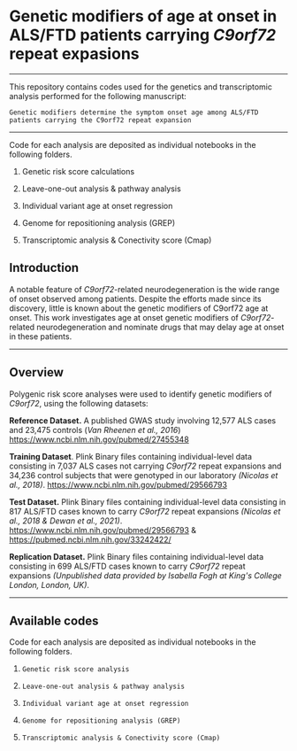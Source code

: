 # Genetic modifiers of age at onset in ALS/FTD patients carrying *C9orf72* repeat expasions

--------------



This repository contains codes used for the genetics and transcriptomic analysis performed for the following manuscript:

`Genetic modifiers determine the symptom onset age among ALS/FTD patients carrying the C9orf72 repeat expansion`

-----------------

Code for each analysis are deposited as individual notebooks in the following folders. 

01. Genetic risk score calculations


02. Leave-one-out analysis & pathway analysis


03. Individual variant age at onset regression


04. Genome for repositioning analysis (GREP)


05. Transcriptomic analysis & Conectivity score (Cmap)






## Introduction

A notable feature of *C9orf72*-related neurodegeneration is the wide range of onset observed among patients. Despite the efforts made since its discovery, little is known about the genetic modifiers of C9orf72 age at onset. This work investigates age at onset genetic modifiers of *C9orf72*-related neurodegeneration and nominate drugs that may delay age at onset in these patients.

--------

## Overview

Polygenic risk score analyses were used to identify genetic modifiers of *C9orf72*, using the following datasets:

**Reference Dataset.** A published GWAS study involving 12,577 ALS cases and 23,475 controls (*Van Rheenen et al., 2016*)
https://www.ncbi.nlm.nih.gov/pubmed/27455348


**Training Dataset**. 	Plink Binary files containing individual-level data consisting in 7,037 ALS cases not carrying *C9orf72* repeat expansions and 34,236 control subjects that were genotyped in our laboratory *(Nicolas et al., 2018)*.
https://www.ncbi.nlm.nih.gov/pubmed/29566793

**Test Dataset.** Plink Binary files containing individual-level data consisting in  817 ALS/FTD cases known to carry *C9orf72* repeat expansions *(Nicolas et al., 2018 & Dewan et al., 2021)*. https://www.ncbi.nlm.nih.gov/pubmed/29566793 & https://pubmed.ncbi.nlm.nih.gov/33242422/


**Replication Dataset.** Plink Binary files containing individual-level data consisting in  699 ALS/FTD cases known to carry *C9orf72* repeat expansions *(Unpublished data provided by Isabella Fogh at King's College London, London, UK)*. 

-----------------------

## Available codes

Code for each analysis are deposited as individual notebooks in the following folders. 

01.   `Genetic risk score analysis`


02. `Leave-one-out analysis & pathway analysis`


03. `Individual variant age at onset regression`


04. `Genome for repositioning analysis (GREP)`


05. `Transcriptomic analysis & Conectivity score (Cmap)`


